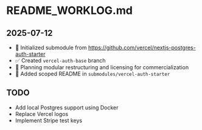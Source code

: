 # README_WORKLOG.md

## 2025-07-12

- 🎯 Initialized submodule from https://github.com/vercel/nextjs-postgres-auth-starter
- ✅ Created `vercel-auth-base` branch
- 🧹 Planning modular restructuring and licensing for commercialization
- 📁 Added scoped README in `submodules/vercel-auth-starter`

## TODO
- Add local Postgres support using Docker
- Replace Vercel logos
- Implement Stripe test keys
